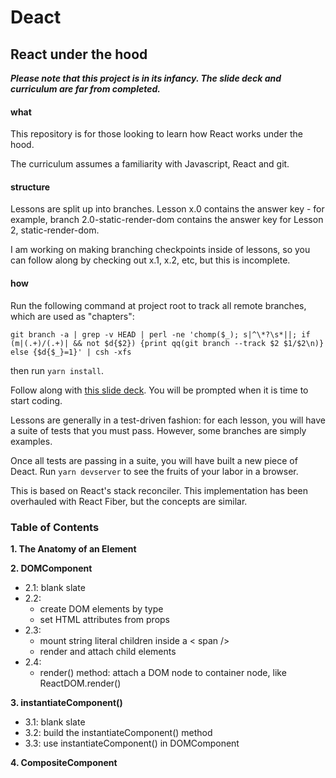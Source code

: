 # __Deact__
## React under the hood

*__Please note that this project is in its infancy. The slide deck and curriculum are far from completed.__*

#### what
This repository is for those looking to learn how React works under the hood.

The curriculum assumes a familiarity with Javascript, React and git.

#### structure
Lessons are split up into branches. Lesson x.0 contains the answer key - for
example, branch 2.0-static-render-dom contains the answer key for
Lesson 2, static-render-dom.

I am working on making branching checkpoints inside of lessons, so you can follow along by checking out x.1, x.2, etc, but this is incomplete.

#### how
Run the following command at project root to track all remote branches, which are used as "chapters":

`git branch -a | grep -v HEAD | perl -ne 'chomp($_); s|^\*?\s*||; if (m|(.+)/(.+)| && not $d{$2}) {print qq(git branch --track $2 $1/$2\n)} else {$d{$_}=1}' | csh -xfs`

then run `yarn install`.

Follow along with [this slide deck](https://docs.google.com/a/thoughtworks.com/presentation/d/1ylwz_h6AxcJDuLLxcrhzVnG_gjdru9byCsRsFmX5uQ4/edit?usp=sharing). You will be prompted when it is time to start coding.

Lessons are generally in a test-driven fashion: for each lesson, you will have a suite of tests that you must pass. However, some branches are simply examples.

Once all tests are passing in a suite, you will have built a new piece of Deact. Run `yarn devserver` to see the fruits of your labor in a browser.

This is based on React's stack reconciler. This implementation has been overhauled with React Fiber, but the concepts are similar.

### Table of Contents
**1. The Anatomy of an Element**

**2. DOMComponent**
- 2.1: blank slate
- 2.2:
  - create DOM elements by type
  - set HTML attributes from props
- 2.3:
  - mount string literal children inside a < span />
  - render and attach child elements
- 2.4:
  - render() method: attach a DOM node to container node, like ReactDOM.render()
  
**3. instantiateComponent()**
- 3.1: blank slate
- 3.2: build the instantiateComponent() method
- 3.3: use instantiateComponent() in DOMComponent

**4. CompositeComponent**
